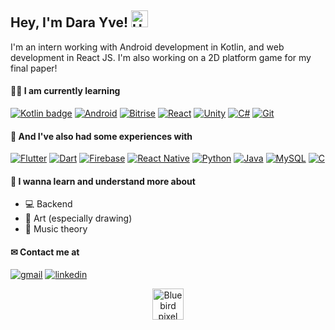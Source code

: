 ## Hey, I'm Dara Yve! <img src="https://user-images.githubusercontent.com/44681993/135729078-0af5a691-ca3c-4660-a11d-1f1ac0223e5a.gif" alt="Hand waving gif" width="27px" />

I'm an intern working with Android development in Kotlin, and web development in React JS. I'm also working on a 2D platform game for my final paper!

#### 👩‍💻 I am currently learning 

<a href="https://kotlinlang.org/" target="_blank"><img src="https://img.shields.io/badge/Kotlin-0095D5?&style=for-the-badge&logo=kotlin&logoColor=white" alt="Kotlin badge" /></a>
<a href="https://www.android.com/" target="_blank"><img src="https://img.shields.io/badge/Android-3DDC84?style=for-the-badge&logo=android&logoColor=white" alt="Android" /></a>
<a href="https://www.bitrise.io/" target="_blank"><img src="https://img.shields.io/badge/Bitrise-351D48.svg?style=for-the-badge&logo=Bitrise&logoColor=white" alt="Bitrise" /></a>
<a href="https://reactjs.org/" target="_blank"><img src="https://img.shields.io/badge/react-%2320232a.svg?style=for-the-badge&logo=react&logoColor=%2361DAFB" alt="React" /></a>
<a href="https://unity.com/" target="_blank"><img src="https://img.shields.io/badge/unity-%23000000.svg?style=for-the-badge&logo=unity&logoColor=white" alt="Unity" /></a>
<a href="https://docs.microsoft.com/en-us/dotnet/csharp/" target="_blank"><img src="https://img.shields.io/badge/c%23-%23239120.svg?style=for-the-badge&logo=c-sharp&logoColor=white" alt="C#" /></a>
<a href="https://git-scm.com/" target="_blank"><img src="https://img.shields.io/badge/git-%23F05033.svg?style=for-the-badge&logo=git&logoColor=white" alt="Git" /></a>

#### 🔨 And I've also had some experiences with
<a href="https://flutter.dev/" target="_blank"><img src="https://img.shields.io/badge/Flutter-%2302569B.svg?style=for-the-badge&logo=Flutter&logoColor=white" alt="Flutter" /></a>
<a href="https://dart.dev/" target="_blank"><img src="https://img.shields.io/badge/dart-%230175C2.svg?style=for-the-badge&logo=dart&logoColor=white" alt="Dart" /></a>
<a href="https://firebase.google.com/" target="_blank"><img src="https://img.shields.io/badge/firebase-%23039BE5.svg?style=for-the-badge&logo=firebase" alt="Firebase" /></a>
<a href="https://reactnative.dev/" target="_blank"><img src="https://img.shields.io/badge/react_native-%2320232a.svg?style=for-the-badge&logo=react&logoColor=%2361DAFB" alt="React Native" /></a>
<a href="https://www.python.org/" target="_blank"><img src="https://img.shields.io/badge/python-3670A0?style=for-the-badge&logo=python&logoColor=ffdd54" alt="Python" /></a>
<a href="https://www.java.com/" target="_blank"><img src="https://img.shields.io/badge/java-%23ED8B00.svg?style=for-the-badge&logo=java&logoColor=white" alt="Java" /></a>
<a href="https://www.mysql.com/" target="_blank"><img src="https://img.shields.io/badge/mysql-%2300f.svg?style=for-the-badge&logo=mysql&logoColor=white" alt="MySQL" /></a>
<a href="https://www.learn-c.org/" target="_blank"><img src="https://img.shields.io/badge/c-%2300599C.svg?style=for-the-badge&logo=c&logoColor=white" alt="C" /></a>

#### 🔎 I wanna learn and understand more about
- 💻 Backend
- 🎨 Art (especially drawing)
- 🎼 Music theory

#### ✉ Contact me at

<p>
  <a href="mailto:darayve@gmail.com"><img alt="gmail" src="https://img.shields.io/badge/darayve@gmail.com-white?style=for-the-badge&logo=gmail&logoColor=red"></a>
  <a href="https://www.linkedin.com/in/darayve/"><img alt="linkedin" src="https://img.shields.io/badge/dara_yve-%230077B5.svg?style=for-the-badge&logo=linkedin&logoColor=white"></a>
</p>

<p align="center">
  <img src="https://user-images.githubusercontent.com/44681993/135729020-0f0d1250-a522-4231-b82b-43317248e8ab.gif" alt="Blue bird pixel" width="50px" />
</p>
